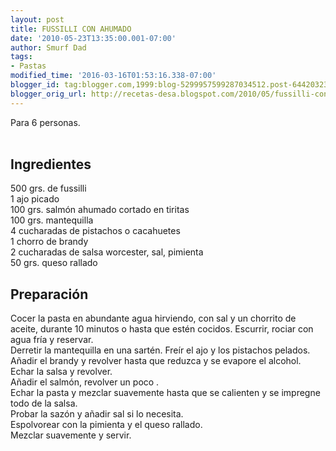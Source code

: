 ```yaml
---
layout: post
title: FUSSILLI CON AHUMADO
date: '2010-05-23T13:35:00.001-07:00'
author: Smurf Dad
tags:
- Pastas
modified_time: '2016-03-16T01:53:16.338-07:00'
blogger_id: tag:blogger.com,1999:blog-5299957599287034512.post-6442032382638533395
blogger_orig_url: http://recetas-desa.blogspot.com/2010/05/fussilli-con-ahumado.html
---
```


Para 6 personas.<br /><a name='more'></a><br /><h2>Ingredientes</h2><p>500 grs. de fussilli<br />1 ajo picado<br />100 grs. salm&oacute;n ahumado cortado en tiritas<br />100 grs. mantequilla<br />4 cucharadas de pistachos o cacahuetes<br />1 chorro de brandy<br />2 cucharadas de salsa worcester, sal, pimienta<br />50 grs. queso rallado</p><h2>Preparaci&oacute;n</h2><p>Cocer la pasta en abundante agua hirviendo, con sal y un chorrito de aceite, durante 10 minutos o hasta que est&eacute;n cocidos. Escurrir, rociar con agua fr&iacute;a y reservar.<br />Derretir la mantequilla en una sart&eacute;n. Fre&iacute;r el ajo y los pistachos pelados.<br />A&ntilde;adir el brandy y revolver hasta que reduzca y se evapore el alcohol.<br />Echar la salsa y revolver.<br />A&ntilde;adir el salm&oacute;n, revolver un poco .<br />Echar la pasta y mezclar suavemente hasta que se calienten y se impregne todo de la salsa.<br />Probar la saz&oacute;n y a&ntilde;adir sal si lo necesita.<br />Espolvorear con la pimienta y el queso rallado.<br />Mezclar suavemente y servir.</p>